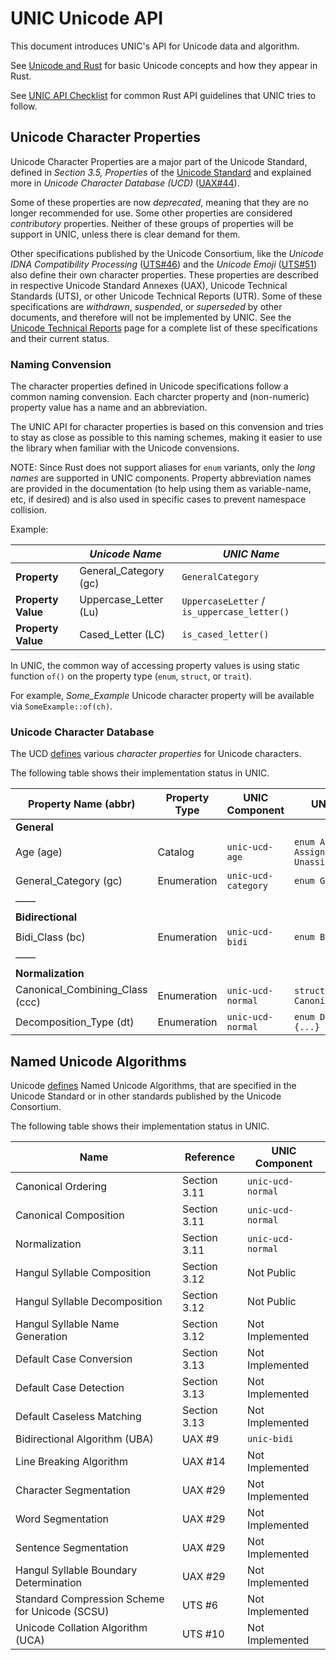 # UNIC Unicode API

This document introduces UNIC's API for Unicode data and algorithm.

See [Unicode and Rust](Unicode_and_Rust.md) for basic Unicode concepts and how they appear in
Rust.

See [UNIC API Checklist](API_Guideline.md) for common Rust API guidelines that UNIC tries to
follow.

## Unicode Character Properties

Unicode Character Properties are a major part of the Unicode Standard, defined in *Section 3.5,
Properties* of the [Unicode Standard](http://www.unicode.org/versions/latest/) and explained
more in *Unicode Character Database (UCD)* ([UAX\#44](http://www.unicode.org/reports/tr44/)).

Some of these properties are now *deprecated*, meaning that they are no longer recommended for
use. Some other properties are considered *contributory* properties. Neither of these groups of
properties will be support in UNIC, unless there is clear demand for them.

Other specifications published by the Unicode Consortium, like the *Unicode IDNA Compatibility
Processing* ([UTS\#46](www.unicode.org/reports/tr46/)) and the *Unicode Emoji*
([UTS\#51](www.unicode.org/reports/tr51/)) also define their own character properties. These
properties are described in respective Unicode Standard Annexes (UAX), Unicode Technical
Standards (UTS), or other Unicode Technical Reports (UTR). Some of these specifications are
*withdrawn*, *suspended*, or *superseded* by other documents, and therefore will not be
implemented by UNIC. See the [Unicode Technical Reports](http://www.unicode.org/reports/) page
for a complete list of these specifications and their current status.


### Naming Convension

The character properties defined in Unicode specifications follow a common naming convension.
Each charcter property and (non-numeric) property value has a name and an abbreviation.

The UNIC API for character properties is based on this convension and tries to stay as close as
possible to this naming schemes, making it easier to use the library when familiar with the
Unicode convensions.

NOTE: Since Rust does not support aliases for `enum` variants, only the *long names* are
supported in UNIC components. Property abbreviation names are provided in the documentation (to
help using them as variable-name, etc, if desired) and is also used in specific cases to prevent
namespace collision.

Example:

|                    | *Unicode Name*        | *UNIC Name*                                 |
|--------------------|-----------------------|---------------------------------------------|
| **Property**       | General_Category (gc) | `GeneralCategory`                           |
| **Property Value** | Uppercase_Letter (Lu) | `UppercaseLetter` / `is_uppercase_letter()` |
| **Property Value** | Cased_Letter (LC)     | `is_cased_letter()`                         |

In UNIC, the common way of accessing property values is using static function `of()` on the
property type (`enum`, `struct`, or `trait`).

For example, *Some_Example* Unicode character property will be available via
`SomeExample::of(ch)`.


### Unicode Character Database

The UCD [defines](http://www.unicode.org/reports/tr44/#Property_Index_Table)
various *character properties* for Unicode characters.

The following table shows their implementation status in UNIC.

| **Property Name** (abbr)        | **Property Type** | **UNIC Component**  | **UNIC Implementation**                             |
|---------------------------------|-------------------|---------------------|-----------------------------------------------------|
| **General**                     |                   |                     |                                                     |
| Age (age)                       | Catalog           | `unic-ucd-age`      | `enum Age { Assigned(UnicodeVersion), Unassigned }` |
| General_Category (gc)           | Enumeration       | `unic-ucd-category` | `enum GeneralCategory {...}`                        |
| ——                              |                   |                     |                                                     |
| **Bidirectional**               |                   |                     |                                                     |
| Bidi_Class                (bc)  | Enumeration       | `unic-ucd-bidi`     | `enum BidiClass {...}`                              |
| ——                              |                   |                     |                                                     |
| **Normalization**               |                   |                     |                                                     |
| Canonical_Combining_Class (ccc) | Enumeration       | `unic-ucd-normal`   | `struct CanonicalCombiningClass(u8)`                |
| Decomposition_Type (dt)         | Enumeration       | `unic-ucd-normal`   | `enum DecompositionType {...}`                      |


## Named Unicode Algorithms

Unicode [defines](http://www.unicode.org/versions/Unicode10.0.0/ch03.pdf) Named
Unicode Algorithms, that are specified in the Unicode Standard or in other
standards published by the Unicode Consortium.

The following table shows their implementation status in UNIC.

| **Name**                                       | **Reference** | **UNIC Component** |
|------------------------------------------------|---------------|--------------------|
| Canonical Ordering                             | Section 3.11  | `unic-ucd-normal`  |
| Canonical Composition                          | Section 3.11  | `unic-ucd-normal`  |
| Normalization                                  | Section 3.11  | `unic-ucd-normal`  |
| Hangul Syllable Composition                    | Section 3.12  | Not Public         |
| Hangul Syllable Decomposition                  | Section 3.12  | Not Public         |
| Hangul Syllable Name Generation                | Section 3.12  | Not Implemented    |
| Default Case Conversion                        | Section 3.13  | Not Implemented    |
| Default Case Detection                         | Section 3.13  | Not Implemented    |
| Default Caseless Matching                      | Section 3.13  | Not Implemented    |
| Bidirectional Algorithm (UBA)                  | UAX \#9       | `unic-bidi`        |
| Line Breaking Algorithm                        | UAX \#14      | Not Implemented    |
| Character Segmentation                         | UAX \#29      | Not Implemented    |
| Word Segmentation                              | UAX \#29      | Not Implemented    |
| Sentence Segmentation                          | UAX \#29      | Not Implemented    |
| Hangul Syllable Boundary Determination         | UAX \#29      | Not Implemented    |
| Standard Compression Scheme for Unicode (SCSU) | UTS \#6       | Not Implemented    |
| Unicode Collation Algorithm (UCA)              | UTS \#10      | Not Implemented    |
